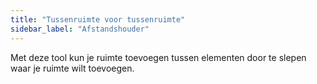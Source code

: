 ```yaml
---
title: "Tussenruimte voor tussenruimte"
sidebar_label: "Afstandshouder"
---
```


Met deze tool kun je ruimte toevoegen tussen elementen door te slepen waar je ruimte wilt toevoegen.
